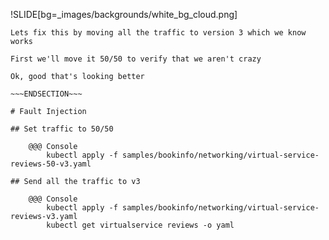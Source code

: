 <!SLIDE center full-page background-fit >
!SLIDE[bg=_images/backgrounds/white_bg_cloud.png]

~~~SECTION:notes~~~
Lets fix this by moving all the traffic to version 3 which we know works

First we'll move it 50/50 to verify that we aren't crazy

Ok, good that's looking better

~~~ENDSECTION~~~

# Fault Injection

## Set traffic to 50/50

    @@@ Console
        kubectl apply -f samples/bookinfo/networking/virtual-service-reviews-50-v3.yaml

## Send all the traffic to v3

    @@@ Console
        kubectl apply -f samples/bookinfo/networking/virtual-service-reviews-v3.yaml
        kubectl get virtualservice reviews -o yaml
